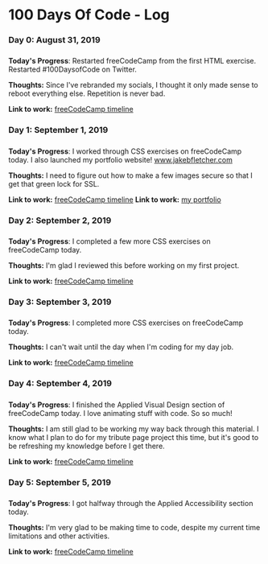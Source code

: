 # 100 Days Of Code - Log

### Day 0: August 31, 2019
#####

**Today's Progress**: Restarted freeCodeCamp from the first HTML exercise. Restarted #100DaysofCode on Twitter.

**Thoughts:** Since I've rebranded my socials, I thought it only made sense to reboot everything else. Repetition is never bad.

**Link to work:** [freeCodeCamp timeline](https://www.freecodecamp.org/hexcodebee)

### Day 1: September 1, 2019
#####

**Today's Progress**: I worked through CSS exercises on freeCodeCamp today. I also launched my portfolio website! www.jakebfletcher.com

**Thoughts:** I need to figure out how to make a few images secure so that I get that green lock for SSL.

**Link to work:** [freeCodeCamp timeline](https://www.freecodecamp.org/hexcodebee)
**Link to work:** [my portfolio](https://www.jakebfletcher.com)

### Day 2: September 2, 2019
#####

**Today's Progress**: I completed a few more CSS exercises on freeCodeCamp today.

**Thoughts:** I'm glad I reviewed this before working on my first project.

**Link to work:** [freeCodeCamp timeline](https://www.freecodecamp.org/hexcodebee)

### Day 3: September 3, 2019
#####

**Today's Progress**: I completed more CSS exercises on freeCodeCamp today.

**Thoughts:** I can't wait until the day when I'm coding for my day job.

**Link to work:** [freeCodeCamp timeline](https://www.freecodecamp.org/hexcodebee)

### Day 4: September 4, 2019
#####

**Today's Progress**: I finished the Applied Visual Design section of freeCodeCamp today. I love animating stuff with code. So so much!

**Thoughts:** I am still glad to be working my way back through this material. I know what I plan to do for my tribute page project this time, but it's good to be refreshing my knowledge before I get there.

**Link to work:** [freeCodeCamp timeline](https://www.freecodecamp.org/hexcodebee)

### Day 5: September 5, 2019
#####

**Today's Progress**: I got halfway through the Applied Accessibility section today.

**Thoughts:** I'm very glad to be making time to code, despite my current time limitations and other activities.

**Link to work:** [freeCodeCamp timeline](https://www.freecodecamp.org/hexcodebee)
